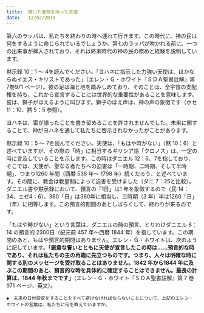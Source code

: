 ```yaml
---
title:  開いた巻物を持った天使
date:   12/02/2019
---
```


第六のラッパは、私たちを終わりの時へ連れて行きます。この時代に、神の民は何をするように命じられているでしょうか。第七のラッパが吹かれる前に、一つの出来事が挿入されており、それは終末時代の神の民の務めと経験を説明しています。

黙示録 10：1 ～ 4を読んでください。「ヨハネに指示した力強い天使は、ほかならぬイエス・キリストであった」（エレン・Ｇ・ホワイト『ＳＤＡ聖書註解』第 7巻971 ページ）。彼の足は海と地を踏みしめており、そのことは、全宇宙の支配権を持ち、これから宣言することには世界的な重要性があることを意味します。彼は、獅子がほえるように叫びます。獅子のほえ声は、神の声の象徴です（ホセ11：10、黙 5：5 参照）。

ヨハネは、雷が語ったことを書き留めることを許されませんでした。未来に関することで、神がヨハネを通して私たちに啓示されなかったがことがあります。

黙示録 10：5 ～ 7を読んでください。天使は、「もはや時がない」（黙 10：6）と述べていますが、その際の「時」に相当するギリシア語「クロノス」は、一定の時に言及していることを示します。この時はダニエル 12：6、7を指しており、そこでは、天使が、聖なる者たちへの迫害は「一時期、二時期、そして半時期」、つまり1260 年間（西暦 538 年～ 1798 年）続くだろう、と述べています。その間に、教会は教皇制によって迫害を受けました（ダニ 7：25と比較）。ダニエル書や黙示録において、預言の「1日」は1 年を象徴するので（民 14：34、エゼ4：6）、360「日」は360年に相当し、三時期（3 年）半は1260「日」（年）に相等します。この預言的期間のあとしばらくして、終わりが来るのです。

「もはや時がない」という言葉は、ダニエルの時の預言、とりわけダニエル 8：14 の預言的 2300日（紀元前 457 年～西暦 1844 年）を指しています。この期間のあと、もはや預言的期間はありません。エレン・Ｇ・ホワイトは、次のように記しています。**「厳粛な誓いとともに天使が宣言したこの時は……預言的な時であり、それは私たちの主の再臨に先立つものです。つまり、人々は明確な時に関する別のメッセージを受け取ることはありません。1842 年から1844 年に及ぶこの期間のあと、預言的な時を具体的に確定することはできません。最長の計算は、1844 年秋までです」**（エレン・Ｇ・ホワイト『ＳＤＡ聖書註解』第 7 巻 971 ページ、英文）。

`◆　未来の日付設定をすることをすべて避けなければならないことについて、上記のエレン・ホワイトの言葉は、私たちに何を教えていますか。`